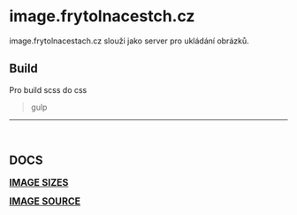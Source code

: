 # image.frytolnacestch.cz

image.frytolnacestach.cz slouži jako server pro ukládání obrázků.

## Build
Pro build scss do css

> gulp
________________________________________________

&nbsp;

## DOCS
<big>**[IMAGE SIZES](docs/image-sizes.md)**</big>

<big>**[IMAGE SOURCE](docs/image-source.md)**</big>